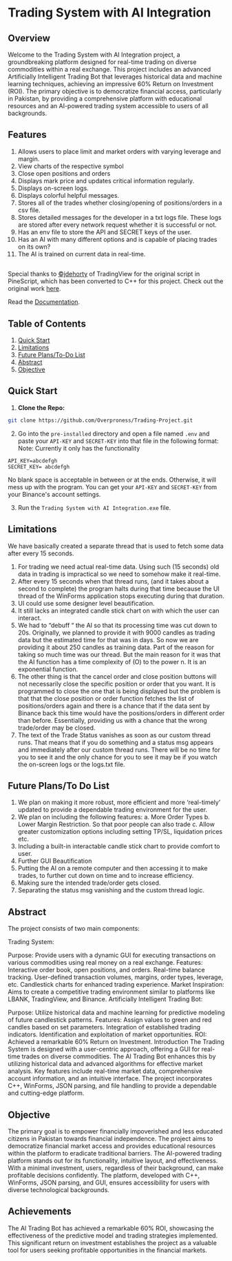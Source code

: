 
# Trading System with AI Integration

## Overview

Welcome to the Trading System with AI Integration project, a groundbreaking platform designed for real-time trading on diverse commodities within a real exchange. This project includes an advanced Artificially Intelligent Trading Bot that leverages historical data and machine learning techniques, achieving an impressive 60% Return on Investment (ROI). The primary objective is to democratize financial access, particularly in Pakistan, by providing a comprehensive platform with educational resources and an AI-powered trading system accessible to users of all backgrounds.

## Features
1.	Allows users to place limit and market orders with varying leverage and margin.
2.	View charts of the respective symbol
3.	Close open positions and orders
4.	Displays mark price and updates critical information regularly.
5.	Displays on-screen logs.
6.	Displays colorful helpful messages.
7.	Stores all of the trades whether closing/opening of positions/orders in a csv file.
8.	Stores detailed messages for the developer in a txt logs file. These logs are stored after every network request whether it is successful or not. 
9.	Has an env file to store the API and SECRET keys of the user.
10.	Has an AI with many different options and is capable of placing trades on its own?
11.	The AI is trained on current data in real-time.

##

Special thanks to [©jdehorty](https://www.tradingview.com/u/jdehorty/) of TradingView for the original script in PineScript, which has been converted to C++ for this project. Check out the original work [here](https://www.tradingview.com/script/WhBzgfDu-Machine-Learning-Lorentzian-Classification/).

Read the [Documentation](documentation.md). 



## Table of Contents

1. [Quick Start](#quick-start)
2. [Limitations](#limitations)
3. [Future Plans/To-Do List](#future-plans-to-do-list)
4. [Abstract](#abstract)
5. [Objective](#objective)


## Quick Start

1. **Clone the Repo:**

```bash
git clone https://github.com/Overproness/Trading-Project.git

```


2. Go into the ```pre-installed``` directory and open a file named ```.env``` and paste your ```API-KEY``` and ```SECRET-KEY``` into that file in the following format:
Note: Currently it only has the functionality 

```env
API_KEY=abcdefgh
SECRET_KEY= abcdefgh
```

No blank space is acceptable in between or at the ends. Otherwise, it will mess up with the program. You can get your ```API-KEY``` and ```SECRET-KEY``` from your Binance's account settings. 


3. Run the ```Trading System with AI Integration.exe``` file. 



## Limitations

We have basically created a separate thread that is used to fetch some data after every 15 seconds.
1.	For trading we need actual real-time data. Using such (15 seconds) old data in trading is impractical so we need to somehow make it real-time.
2.	After every 15 seconds when that thread runs, (and it takes about a second to complete) the program halts during that time because the UI thread of the WinForms application stops executing during that duration. 
3.	UI could use some designer level beautification.
4.	It still lacks an integrated candle stick chart on with which the user can interact.
5.	We had to “debuff “ the AI so that its processing time was cut down to 20s. Originally, we planned to provide it with 9000 candles as trading data but the estimated time for that was in days. So now we are providing it about 250 candles as training data. Part of the reason for taking so much time was our thread. But the main reason for it was that the AI function has a time complexity of (O) to the power n. It is an exponential function. 
6.	The other thing is that the cancel order and close position buttons will not necessarily close the specific position or order that you want. It is programmed to close the one that is being displayed but the problem is that that the close position or order function fetches the list of positions/orders again and there is a chance that if the data sent by Binance back this time would have the positions/orders in different order than before. Essentially, providing us with a chance that the wrong trade/order may be closed. 
7.	The text of the Trade Status vanishes as soon as our custom thread runs. That means that if you do something and a status msg appears and immediately after our custom thread runs. There will be no time for you to see it and the only chance for you to see it may be if you watch the on-screen logs or the logs.txt file. 


## Future Plans/To Do List

1.  We plan on making it more robust, more efficient and more ‘real-timely’ updated to provide a dependable trading environment for the user. 
2.	We plan on including the following features:
a.	More Order Types
b.	Lower Margin Restriction. So that poor people can also trade
c.	Allow greater customization options including setting TP/SL, liquidation prices etc.
3.	Including a built-in interactable candle stick chart to provide comfort to user.
4.	Further GUI Beautification
5.	Putting the AI on a remote computer and then accessing it to make trades, to further cut down on time and to increase efficiency.
6.	Making sure the intended trade/order gets closed.
7.	Separating the status msg vanishing and the custom thread logic.  




## Abstract
The project consists of two main components:

Trading System:

Purpose: Provide users with a dynamic GUI for executing transactions on various commodities using real money on a real exchange.
Features:
Interactive order book, open positions, and orders.
Real-time balance tracking.
User-defined transaction volumes, margins, order types, leverage, etc.
Candlestick charts for enhanced trading experience.
Market Inspiration: Aims to create a competitive trading environment similar to platforms like LBANK, TradingView, and Binance.
Artificially Intelligent Trading Bot:

Purpose: Utilize historical data and machine learning for predictive modeling of future candlestick patterns.
Features:
Assign values to green and red candles based on set parameters.
Integration of established trading indicators.
Identification and exploitation of market opportunities.
ROI: Achieved a remarkable 60% Return on Investment.
Introduction
The Trading System is designed with a user-centric approach, offering a GUI for real-time trades on diverse commodities. The AI Trading Bot enhances this by utilizing historical data and advanced algorithms for effective market analysis. Key features include real-time market data, comprehensive account information, and an intuitive interface. The project incorporates C++, WinForms, JSON parsing, and file handling to provide a dependable and cutting-edge platform.

## Objective
The primary goal is to empower financially impoverished and less educated citizens in Pakistan towards financial independence. The project aims to democratize financial market access and provides educational resources within the platform to eradicate traditional barriers. The AI-powered trading platform stands out for its functionality, intuitive layout, and effectiveness. With a minimal investment, users, regardless of their background, can make profitable decisions confidently. The platform, developed with C++, WinForms, JSON parsing, and GUI, ensures accessibility for users with diverse technological backgrounds.

## Achievements
The AI Trading Bot has achieved a remarkable 60% ROI, showcasing the effectiveness of the predictive model and trading strategies implemented. This significant return on investment establishes the project as a valuable tool for users seeking profitable opportunities in the financial markets.
